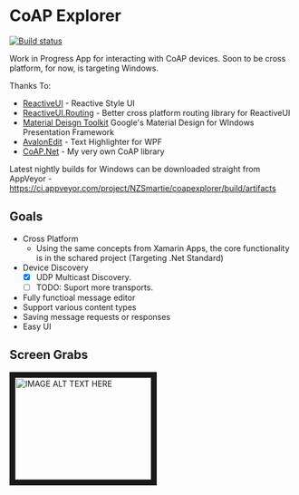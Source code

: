 # CoAP Explorer 

[![Build status](https://ci.appveyor.com/api/projects/status/njym61gix1mygnqg/branch/master?svg=true)](https://ci.appveyor.com/project/NZSmartie/coapexplorer/branch/master)

Work in Progress App for interacting with CoAP devices. Soon to be cross platform, for now, is targeting Windows.

Thanks To:
 - [ReactiveUI](https://github.com/reactiveui/ReactiveUI/) - Reactive Style UI
 - [ReactiveUI.Routing](https://github.com/KallynGowdy/ReactiveUI.Routing) - Better cross platform routing library for ReactiveUI
 - [Material Deisgn Toolkit](https://github.com/ButchersBoy/MaterialDesignInXamlToolkit) Google's Material Design for WIndows Presentation Framework
 - [AvalonEdit](https://github.com/icsharpcode/AvalonEdit) - Text Highlighter for WPF
 - [CoAP.Net](https://github.com/NZSmartie/CoAP.Net/) - My very own CoAP library

Latest nightly builds for Windows can be downloaded straight from AppVeyor - https://ci.appveyor.com/project/NZSmartie/coapexplorer/build/artifacts

## Goals

 - Cross Platform
   - Using the same concepts from Xamarin Apps, the core functionality is in the schared project (Targeting .Net Standard)
 - Device Discovery
   - [X] UDP Multicast Discovery.
   - [ ] TODO: Suport more transports.
 - Fully functioal message editor
  - Support various content types
  - Saving message requests or responses
  - Easy UI 

## Screen Grabs

<a href="http://www.youtube.com/watch?feature=player_embedded&v=hrzc8mYelaE" target="_blank"><img src="http://img.youtube.com/vi/hrzc8mYelaE/0.jpg" alt="IMAGE ALT TEXT HERE" width="240" height="180" border="10" /></a>